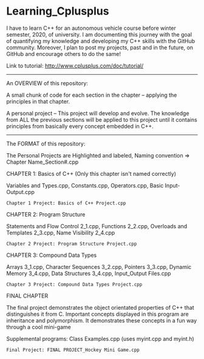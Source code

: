 # Learning_Cplusplus

I have to learn C++ for an autonomous vehicle course before winter semester, 2020, of university. I am documenting this journey with the goal of quantifying my knowledge and developing my C++ skills with the GitHub community. Moreover, I plan to post my projects, past and in the future, on GitHub and encourage others to do the same! 

Link to tutorial: http://www.cplusplus.com/doc/tutorial/

------------------------------------------------------------------------------------------------------------------------------------------

An OVERVIEW of this repository:

A small chunk of code for each section in the chapter – applying the principles in that chapter.

A personal project – This project will develop and evolve. The knowledge from ALL the previous sections will be applied to this project until it contains principles from basically every concept embedded in C++.

------------------------------------------------------------------------------------------------------------------------------------------

The FORMAT of this repository:

  The Personal Projects are Highlighted and labeled,
  Naming convention => Chapter Name_Section#.cpp
  
CHAPTER 1: Basics of C++ (Only this chapter isn't named correctly)

  Variables and Types.cpp, Constants.cpp, Operators.cpp, Basic Input-Output.cpp
  
    Chapter 1 Project: Basics of C++ Project.cpp

CHAPTER 2: Program Structure
  
   Statements and Flow Control 2_1.cpp, Functions 2_2.cpp, Overloads and Templates 2_3.cpp, Name Visibility 2_4.cpp
   
    Chapter 2 Project: Program Structure Project.cpp
    
CHAPTER 3: Compound Data Types
  
   Arrays 3_1.cpp, Character Sequences 3_2.cpp, Pointers 3_3.cpp, Dynamic Memory 3_4.cpp, Data Structures 3_4.cpp, Input_Output Files.cpp
   
    Chapter 3 Project: Compound Data Types Project.cpp 
    
FINAL CHAPTER
  
   The final project demonstrates the object orientated properties of C++ that distinguishes it from C. Important concepts displayed in this program are inheritance and polymorphism. It demonstrates these concepts in a fun way through a cool mini-game
   
   Supplemental programs: Class Examples.cpp (uses myint.cpp and myint.h) 
   
    Final Project: FINAL PROJECT_Hockey Mini Game.cpp
